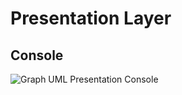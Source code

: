 <!-- markdownlint-disable MD013 -->
# Presentation Layer

## Console

![Graph UML Presentation Console](../../assets/images/presentation-console.graphviz.svg)
